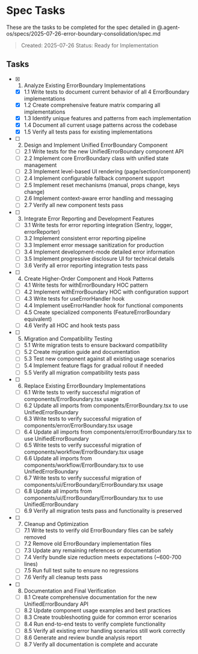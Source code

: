 # Spec Tasks

These are the tasks to be completed for the spec detailed in @.agent-os/specs/2025-07-26-error-boundary-consolidation/spec.md

> Created: 2025-07-26
> Status: Ready for Implementation

## Tasks

- [x] 1. Analyze Existing ErrorBoundary Implementations
  - [x] 1.1 Write tests to document current behavior of all 4 ErrorBoundary implementations
  - [x] 1.2 Create comprehensive feature matrix comparing all implementations
  - [x] 1.3 Identify unique features and patterns from each implementation
  - [x] 1.4 Document all current usage patterns across the codebase
  - [x] 1.5 Verify all tests pass for existing implementations

- [ ] 2. Design and Implement Unified ErrorBoundary Component
  - [ ] 2.1 Write tests for the new UnifiedErrorBoundary component API
  - [ ] 2.2 Implement core ErrorBoundary class with unified state management
  - [ ] 2.3 Implement level-based UI rendering (page/section/component)
  - [ ] 2.4 Implement configurable fallback component support
  - [ ] 2.5 Implement reset mechanisms (manual, props change, keys change)
  - [ ] 2.6 Implement context-aware error handling and messaging
  - [ ] 2.7 Verify all new component tests pass

- [ ] 3. Integrate Error Reporting and Development Features
  - [ ] 3.1 Write tests for error reporting integration (Sentry, logger, errorReporter)
  - [ ] 3.2 Implement consistent error reporting pipeline
  - [ ] 3.3 Implement error message sanitization for production
  - [ ] 3.4 Implement development-mode detailed error information
  - [ ] 3.5 Implement progressive disclosure UI for technical details
  - [ ] 3.6 Verify all error reporting integration tests pass

- [ ] 4. Create Higher-Order Component and Hook Patterns
  - [ ] 4.1 Write tests for withErrorBoundary HOC pattern
  - [ ] 4.2 Implement withErrorBoundary HOC with configuration support
  - [ ] 4.3 Write tests for useErrorHandler hook
  - [ ] 4.4 Implement useErrorHandler hook for functional components
  - [ ] 4.5 Create specialized components (FeatureErrorBoundary equivalent)
  - [ ] 4.6 Verify all HOC and hook tests pass

- [ ] 5. Migration and Compatibility Testing
  - [ ] 5.1 Write migration tests to ensure backward compatibility
  - [ ] 5.2 Create migration guide and documentation
  - [ ] 5.3 Test new component against all existing usage scenarios
  - [ ] 5.4 Implement feature flags for gradual rollout if needed
  - [ ] 5.5 Verify all migration compatibility tests pass

- [ ] 6. Replace Existing ErrorBoundary Implementations
  - [ ] 6.1 Write tests to verify successful migration of components/ErrorBoundary.tsx usage
  - [ ] 6.2 Update all imports from components/ErrorBoundary.tsx to use UnifiedErrorBoundary
  - [ ] 6.3 Write tests to verify successful migration of components/error/ErrorBoundary.tsx usage
  - [ ] 6.4 Update all imports from components/error/ErrorBoundary.tsx to use UnifiedErrorBoundary
  - [ ] 6.5 Write tests to verify successful migration of components/workflow/ErrorBoundary.tsx usage
  - [ ] 6.6 Update all imports from components/workflow/ErrorBoundary.tsx to use UnifiedErrorBoundary
  - [ ] 6.7 Write tests to verify successful migration of components/ui/ErrorBoundary/ErrorBoundary.tsx usage
  - [ ] 6.8 Update all imports from components/ui/ErrorBoundary/ErrorBoundary.tsx to use UnifiedErrorBoundary
  - [ ] 6.9 Verify all migration tests pass and functionality is preserved

- [ ] 7. Cleanup and Optimization
  - [ ] 7.1 Write tests to verify old ErrorBoundary files can be safely removed
  - [ ] 7.2 Remove old ErrorBoundary implementation files
  - [ ] 7.3 Update any remaining references or documentation
  - [ ] 7.4 Verify bundle size reduction meets expectations (~600-700 lines)
  - [ ] 7.5 Run full test suite to ensure no regressions
  - [ ] 7.6 Verify all cleanup tests pass

- [ ] 8. Documentation and Final Verification
  - [ ] 8.1 Create comprehensive documentation for the new UnifiedErrorBoundary API
  - [ ] 8.2 Update component usage examples and best practices
  - [ ] 8.3 Create troubleshooting guide for common error scenarios
  - [ ] 8.4 Run end-to-end tests to verify complete functionality
  - [ ] 8.5 Verify all existing error handling scenarios still work correctly
  - [ ] 8.6 Generate and review bundle analysis report
  - [ ] 8.7 Verify all documentation is complete and accurate
